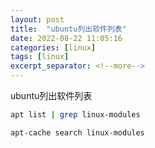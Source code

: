 ```yaml
---
layout: post
title:  "ubuntu列出软件列表"
date: 2022-08-22 11:05:16
categories: [linux]
tags: [linux]
excerpt_separator: <!--more-->
---
```

ubuntu列出软件列表
<!--more-->

```bash
apt list | grep linux-modules
```


```bash
apt-cache search linux-modules
```